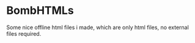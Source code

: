 # BombHTMLs
Some nice offline html files i made, which are only html files, no external files required.
